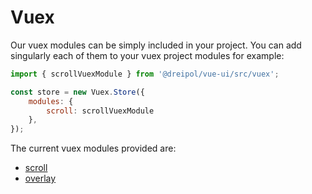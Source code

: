 # Vuex

Our vuex modules can be simply included in your project. You can add singularly each of them to your vuex project modules for example:

```js
import { scrollVuexModule } from '@dreipol/vue-ui/src/vuex';

const store = new Vuex.Store({
    modules: {
        scroll: scrollVuexModule
    },
});
```

The current vuex modules provided are:

- [scroll](/src/vuex/modules/scroll)
- [overlay](/src/vuex/modules/overlay)

